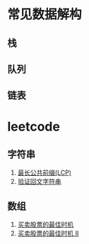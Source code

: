 # 常见数据解构
## 栈

## 队列

## 链表

# leetcode
## 字符串
1. [最长公共前缀(LCP)](https://github.com/liujie2019/leetcode/issues/1)
2. [验证回文字符串](https://github.com/liujie2019/leetcode/issues/2)
## 数组
1. [买卖股票的最佳时机](https://github.com/liujie2019/leetcode/issues/3#issue-630911850)
2. [买卖股票的最佳时机 II](https://github.com/liujie2019/leetcode/issues/4)
